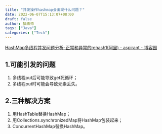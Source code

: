 ```yaml
---
title: "并发操作hashmap会出现什么问题？"
date: 2022-06-07T15:13:07+08:00
draft: false
author: 插画师
tags: ["Java"]
categories: ["Tech"]
---
```


[HashMap多线程并发问题分析-正常和异常的rehash1(阿里) - aspirant - 博客园](https://www.cnblogs.com/aspirant/p/11504389.html)

## 1.可能引发的问题
1. 多线程put后可能导致get死循环；
2. 多线程put时可能会导致元素丢失。

## 2.三种解决方案
1. 用HashTable替换HashMap；
2. 用Collections.synchronizedMap将HashMap包装起来；
3. ConcurrentHashMap替换HashMap。
